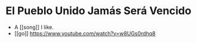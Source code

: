 # El Pueblo Unido Jamás Será Vencido

- A [[song]] I like.
- [[go]] https://www.youtube.com/watch?v=w8UGs0rdhq8


